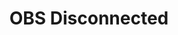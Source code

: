 ---
title: OBS Disconnected
description: Trigger for when OBS is Disconnected
version: 0.2.0
parameters:
  - name: Connection
    import: obs-studio/connection
variables:
  - name: obs.id
    type: string
    description: The connection id
  - name: obs.name
    type: string
    description: The name of the connection
    value: Main OBS
  - name: obs.host
    type: string
    description: The IP Address of the OBS connection
    value: 127.0.0.1
---